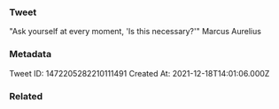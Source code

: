 ### Tweet
"Ask yourself at every moment, 'Is this necessary?'" Marcus Aurelius

### Metadata
Tweet ID: 1472205282210111491
Created At: 2021-12-18T14:01:06.000Z

### Related

